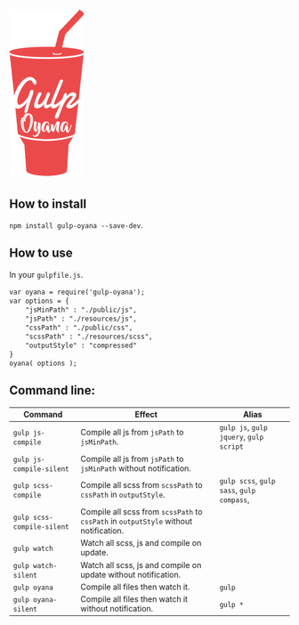 # ![Gulp-Oyana](gulp-oyana.png)

## How to install

`npm install gulp-oyana --save-dev`.

## How to use

In your `gulpfile.js`.

	var oyana = require('gulp-oyana');
	var options = {
		"jsMinPath" : "./public/js",
		"jsPath" : "./resources/js",
		"cssPath" : "./public/css",
		"scssPath" : "./resources/scss",
		"outputStyle" : "compressed"
	}
	oyana( options );


## Command line:

| Command | Effect | Alias |
|--------|-------|-------|
| `gulp js-compile` | Compile all js from `jsPath`  to `jsMinPath`. | `gulp js`, `gulp jquery`, `gulp script`  |
| `gulp js-compile-silent` | Compile all js from `jsPath`  to `jsMinPath` without notification. |   |
| `gulp scss-compile` | Compile all scss from `scssPath`  to `cssPath` in `outputStyle`.| `gulp scss`, `gulp sass`, `gulp compass`, |
| `gulp scss-compile-silent` | Compile all scss from `scssPath`  to `cssPath` in `outputStyle` without notification. |   |
| `gulp watch` | Watch all scss, js and compile on update. |   |
| `gulp watch-silent` | Watch all scss, js and compile on update without notification. |   |
| `gulp oyana` | Compile all files then watch it. | `gulp` |
| `gulp oyana-silent` | Compile all files then watch it without notification. | `gulp *` |
